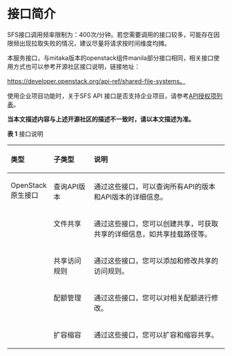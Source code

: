 # 接口简介<a name="ZH-CN_TOPIC_0065016248"></a>

SFS接口调用频率限制为：400次/分钟。若您需要调用的接口较多，可能存在因限频出现拉取失败的情况，建议尽量将请求按时间维度均摊。

本服务接口，与mitaka版本的openstack组件manila部分接口相同，相关接口使用方式也可以参考开源社区接口说明，链接地址：

https://developer.openstack.org/api-ref/shared-file-systems。

使用企业项目功能时，关于SFS API 接口是否支持企业项目，请参考[API授权项列表](查询API版本-0.md)。

**当本文描述内容与上述开源社区的描述不一致时，请以本文描述为准。**

**表 1**  接口说明

<a name="table5876102613294"></a>
<table><thead align="left"><tr id="row3878122616298"><th class="cellrowborder" valign="top" width="17%" id="mcps1.2.4.1.1"><p id="p487811268290"><a name="p487811268290"></a><a name="p487811268290"></a><strong id="b1251874443714"><a name="b1251874443714"></a><a name="b1251874443714"></a>类型</strong></p>
</th>
<th class="cellrowborder" valign="top" width="19%" id="mcps1.2.4.1.2"><p id="p68781126182914"><a name="p68781126182914"></a><a name="p68781126182914"></a><strong id="b125201844173712"><a name="b125201844173712"></a><a name="b125201844173712"></a>子类型</strong></p>
</th>
<th class="cellrowborder" valign="top" width="64%" id="mcps1.2.4.1.3"><p id="p158781726112914"><a name="p158781726112914"></a><a name="p158781726112914"></a><strong id="b15203449370"><a name="b15203449370"></a><a name="b15203449370"></a>说明</strong></p>
</th>
</tr>
</thead>
<tbody><tr id="row9878726192911"><td class="cellrowborder" rowspan="5" valign="top" width="17%" headers="mcps1.2.4.1.1 "><p id="p1587832642913"><a name="p1587832642913"></a><a name="p1587832642913"></a>OpenStack原生接口</p>
</td>
<td class="cellrowborder" valign="top" width="19%" headers="mcps1.2.4.1.2 "><p id="p17341921193318"><a name="p17341921193318"></a><a name="p17341921193318"></a>查询API版本</p>
</td>
<td class="cellrowborder" valign="top" width="64%" headers="mcps1.2.4.1.3 "><p id="p14101184217244"><a name="p14101184217244"></a><a name="p14101184217244"></a>通过这些接口，可以查询所有API的版本和API版本的详细信息。</p>
</td>
</tr>
<tr id="row9878172662914"><td class="cellrowborder" valign="top" headers="mcps1.2.4.1.1 "><p id="p1310194211243"><a name="p1310194211243"></a><a name="p1310194211243"></a>文件共享</p>
</td>
<td class="cellrowborder" valign="top" headers="mcps1.2.4.1.2 "><p id="p58589475242"><a name="p58589475242"></a><a name="p58589475242"></a>通过这些接口，您可以创建共享，可获取共享的详细信息，如共享挂载路径等。</p>
</td>
</tr>
<tr id="row117351143103220"><td class="cellrowborder" valign="top" headers="mcps1.2.4.1.1 "><p id="p15101134272411"><a name="p15101134272411"></a><a name="p15101134272411"></a>共享访问规则</p>
</td>
<td class="cellrowborder" valign="top" headers="mcps1.2.4.1.2 "><p id="p610144252418"><a name="p610144252418"></a><a name="p610144252418"></a>通过这些接口，您可以添加和修改共享的访问规则。</p>
</td>
</tr>
<tr id="row11736144363213"><td class="cellrowborder" valign="top" headers="mcps1.2.4.1.1 "><p id="p51011542102411"><a name="p51011542102411"></a><a name="p51011542102411"></a>配额管理</p>
</td>
<td class="cellrowborder" valign="top" headers="mcps1.2.4.1.2 "><p id="p20101542202416"><a name="p20101542202416"></a><a name="p20101542202416"></a>通过这些接口，您可以对相关配额进行修改。</p>
</td>
</tr>
<tr id="row1685181354019"><td class="cellrowborder" valign="top" headers="mcps1.2.4.1.1 "><p id="p768516135406"><a name="p768516135406"></a><a name="p768516135406"></a>扩容缩容</p>
</td>
<td class="cellrowborder" valign="top" headers="mcps1.2.4.1.2 "><p id="p136851513144016"><a name="p136851513144016"></a><a name="p136851513144016"></a>通过这些接口，您可以扩容和缩容共享。</p>
</td>
</tr>
</tbody>
</table>

